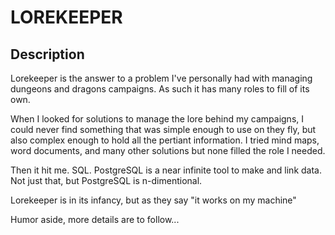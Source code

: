 # LOREKEEPER #

## Description

Lorekeeper is the answer to a problem I've personally had with managing dungeons and dragons campaigns. As such it has many roles to fill of its own.

When I looked for solutions to manage the lore behind my campaigns, I could never find something that was simple enough to use on they fly, but also complex enough to hold all the pertiant information. I tried mind maps, word documents, and many other solutions but none filled the role I needed.

Then it hit me. SQL. PostgreSQL is a near infinite tool to make and link data. Not just that, but PostgreSQL is n-dimentional.

Lorekeeper is in its infancy, but as they say "it works on my machine"

Humor aside, more details are to follow...